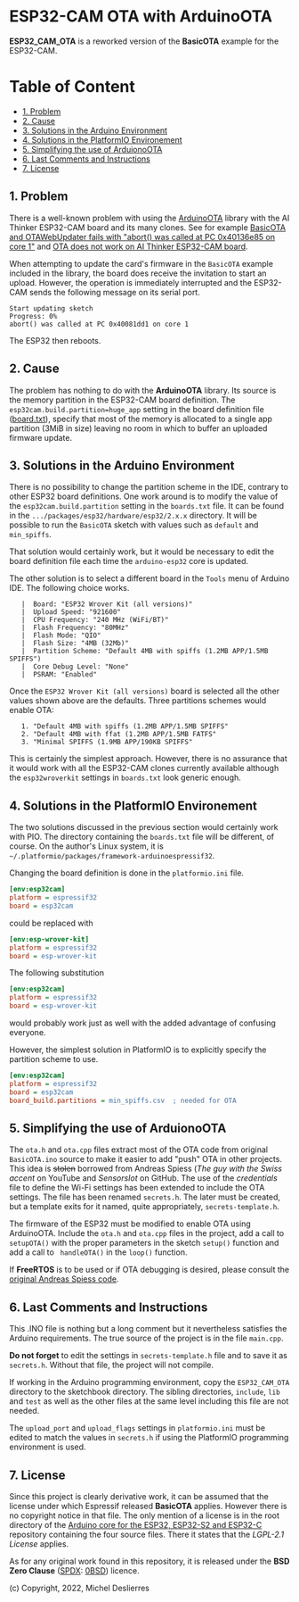 # ESP32-CAM OTA with ArduinoOTA

**ESP32_CAM_OTA** is a reworked version of the **BasicOTA** example for the ESP32-CAM.

# Table of Content
<!-- TOC -->

- [1. Problem](#1-problem)
- [2. Cause](#2-cause)
- [3. Solutions in the Arduino Environment](#3-solutions-in-the-arduino-environment)
- [4. Solutions in the PlatformIO Environement](#4-solutions-in-the-platformio-environement)
- [5. Simplifying the use of ArduionoOTA](#5-simplifying-the-use-of-arduionoota)
- [6. Last Comments and Instructions](#6-last-comments-and-instructions)
- [7. License](#7-license)

<!-- /TOC -->
## 1. Problem

There is a well-known problem with using the [ArduinoOTA](https://github.com/espressif/arduino-esp32/tree/master/libraries/ArduinoOTA) library with the AI Thinker ESP32-CAM board and its many clones. See for example [BasicOTA and OTAWebUpdater fails with "abort() was called at PC 0x40136e85 on core 1"](https:www.esp32.com/viewtopic.php?t=17133) and [OTA does not work on AI Thinker ESP32-CAM board](https:esp32.com/viewtopic.php?t=14700).

When attempting to update the card's firmware in the `BasicOTA` example included in the library, the board does receive the invitation to start an upload. However, the operation is immediately interrupted and the ESP32-CAM sends the following message on its serial port.

```
Start updating sketch
Progress: 0%
abort() was called at PC 0x40081dd1 on core 1
```

The ESP32 then reboots.

## 2. Cause

The problem has nothing to do with the **ArduinoOTA** library. Its source is the memory partition in the ESP32-CAM board definition. The `esp32cam.build.partition=huge_app` setting in the board definition file ([board.txt](https://github.com/espressif/arduino-esp32/blob/master/boards.txt)), specify that most of the memory is allocated to a single app partition (3MiB in size) leaving no room in which to buffer an uploaded firmware update. 

## 3. Solutions in the Arduino Environment

There is no possibility to change the partition scheme in the IDE, contrary to other ESP32 board definitions. One work around is to modify the value of the `esp32cam.build.partition` setting in the `boards.txt` file. It can be found in the `.../packages/esp32/hardware/esp32/2.x.x` directory. It will be possible to run the `BasicOTA` sketch with values such as `default` and `min_spiffs`.

That solution would certainly work, but it would be necessary to edit the board definition file each time the `arduino-esp32` core is updated.

The other solution is to select a different board in the `Tools` menu of Arduino IDE. The following choice works.
```
   |  Board: "ESP32 Wrover Kit (all versions)"
   |  Upload Speed: "921600"
   |  CPU Frequency: "240 MHz (WiFi/BT)"
   |  Flash Frequency: "80MHz"
   |  Flash Mode: "QIO"
   |  Flash Size: "4MB (32Mb)"
   |  Partition Scheme: "Default 4MB with spiffs (1.2MB APP/1.5MB SPIFFS")
   |  Core Debug Level: "None"
   |  PSRAM: "Enabled"
```
Once the `ESP32 Wrover Kit (all versions)` board is selected all the other values shown above are the defaults. Three partitions schemes would enable OTA:

```
   1. "Default 4MB with spiffs (1.2MB APP/1.5MB SPIFFS"
   2. "Default 4MB with ffat (1.2MB APP/1.5MB FATFS"
   3. "Minimal SPIFFS (1.9MB APP/190KB SPIFFS"
``` 
This is certainly the simplest approach. However, there is no assurance that it would work with all the ESP32-CAM clones currently available although the `esp32wroverkit` settings in `boards.txt` look generic enough.

## 4. Solutions in the PlatformIO Environement

The two solutions discussed in the previous section would certainly work with PIO. The directory containing the `boards.txt` file will be different, of course. On the author's Linux system, it is `~/.platformio/packages/framework-arduinoespressif32`. 

Changing the board definition is done in the `platformio.ini` file. 

```ini
[env:esp32cam]
platform = espressif32
board = esp32cam
```

could be replaced with 

```ini
[env:esp-wrover-kit]
platform = espressif32
board = esp-wrover-kit
```

The following substitution

```ini
[env:esp32cam]
platform = espressif32
board = esp-wrover-kit
```

would probably work just as well with the added advantage of confusing everyone.

However, the simplest solution in PlatformIO is to explicitly specify the partition scheme to use.

```ini
[env:esp32cam]
platform = espressif32
board = esp32cam
board_build.partitions = min_spiffs.csv  ; needed for OTA
```

## 5. Simplifying the use of ArduionoOTA

The `ota.h` and `ota.cpp` files extract most of the OTA code from original `BasicOTA.ino` source to make it easier to add "push" OTA in other projects. This idea is ~~stolen~~ borrowed from Andreas Spiess (*The guy with the Swiss accent* on YouTube and *SensorsIot* on GitHub. The use of the *credentials* file to define the Wi-Fi settings has been extended to include the OTA settings. The file has been renamed `secrets.h`. The later must be created, but a template exits for it named, quite appropriately, `secrets-template.h`.

The firmware of the ESP32 must be modified to enable OTA using ArduinoOTA. Include the `ota.h` and `ota.cpp` files in the project, add a call to `setupOTA()` with the proper parameters in the sketch `setup()` function and add a call to ` handleOTA()` in the `loop()` function.

If **FreeRTOS** is to be used or if OTA debugging is desired, please consult the [original Andreas Spiess code](https://github.com/SensorsIot/ESP32-OTA). 


## 6. Last Comments and Instructions

This .INO file is nothing but a long comment but it nevertheless satisfies the Arduino requirements.
The true source of the project is in the file `main.cpp`. 

**Do not forget** to edit the settings in `secrets-template.h` file and to save it as `secrets.h`. Without that file, the project will not compile.

If working in the Arduino programming environment, copy the `ESP32_CAM_OTA` directory to the sketchbook directory. The sibling directories, `include`, `lib` and `test` as well as the other files at the same level including this file are not needed.

The `upload_port` and `upload_flags` settings in `platformio.ini` must be edited to match the values in `secrets.h` if using the PlatformIO programming environment is used.

## 7. License
 
Since this project is clearly derivative work, it can be assumed that the license under which Espressif released **BasicOTA** applies. However there is no copyright notice in that file. The only mention of a license is in the root directory of the [Arduino core for the ESP32, ESP32-S2 and ESP32-C](https://github.com/espressif/arduino-esp32) repository containing the four source files. There it states that the *LGPL-2.1 License* applies.  

As for any original work found in this repository, it is released under the **BSD Zero Clause** ([SPDX](https://spdx.dev/): [0BSD](https://spdx.org/licenses/0BSD.html)) licence.

(c) Copyright, 2022, Michel Deslierres
